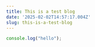 ```yaml
---
title: This is a test blog
date: '2025-02-02T14:57:17.004Z'
slug: this-is-a-test-blog
---
```

```js
console.log("hello");
```
